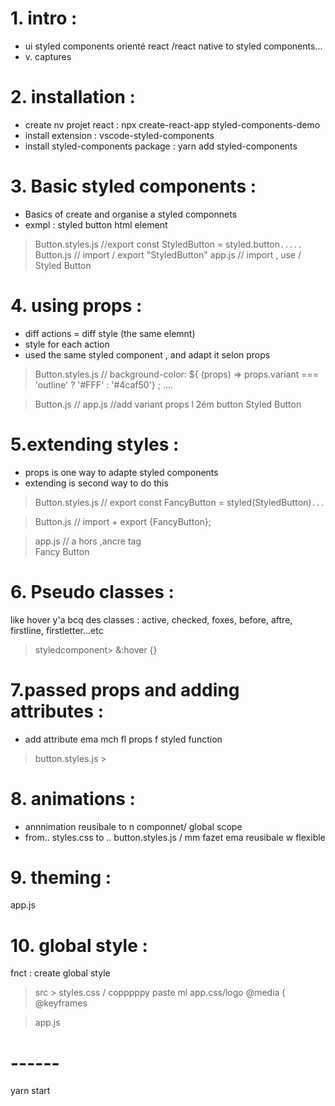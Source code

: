 # 1. intro : 
+ ui styled components orienté react /react native to styled components...
+ v. captures

# 2. installation :
+ create nv projet react : npx create-react-app styled-components-demo 
+ install extension : vscode-styled-components
+ install styled-components package : yarn add styled-components


# 3. Basic styled components :
+ Basics of create and organise a styled componnets
+ exmpl : styled button html element

> Button.styles.js //export const StyledButton = styled.button`.....`
> Button.js // import / export "StyledButton"
> app.js // import , use / <StyledButton>Styled Button</StyledButton>

# 4. using props :
+ diff actions = diff style (the same elemnt)
+ style for each action 
+ used the same styled component , and adapt it selon props

> Button.styles.js //
  background-color: ${ (props) => 
    props.variant === 'outline' ? '#FFF' : '#4caf50'} ;
    ....

> Button.js // 
> app.js //add variant props l 2ém button
       <StyledButton variant='outline'>Styled Button</StyledButton>


# 5.extending styles :
+ props is one way to adapte styled components
+ extending is second way to do this
 
> Button.styles.js //
  export const FancyButton = styled(StyledButton)`
  ...
`

> Button.js // import + export {FancyButton};

> app.js // a hors ,ancre tag    
<FancyButton as='a' >Fancy Button</FancyButton>

# 6. Pseudo classes :
like hover
y'a bcq des classes : active, checked, foxes, before, aftre, firstline, firstletter...etc
> styledcomponent>
  &:hover {}
  
  
# 7.passed props and adding attributes :
 + add attribute ema mch fl props f styled function
 > button.styles.js >


# 8. animations :
+ annnimation reusibale to n componnet/ global scope
+ from..  styles.css to .. button.styles.js / mm fazet ema reusibale w flexible

# 9. theming :
app.js
<ThemeProvider>

# 10. global style :
fnct : create global style


> src > styles.css / copppppy paste ml app.css/logo
  @media (
  @keyframes

> app.js

# ------
yarn start